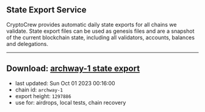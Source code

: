 ## State Export Service
CryptoCrew provides automatic daily state exports for all chains we validate. State export files can be used as genesis files and are a snapshot of the current blockchain state, including all validators, accounts, balances and delegations.

---
**Download: [archway-1 state export](https://dl.ccvalidators.com/SERVICE/archway/archway-1_export_1297886.json)**
---

- last updated: Sun Oct 01 2023 00:16:00
- chain id: `archway-1`
- export height: `1297886`
- use for: airdrops, local tests, chain recovery
